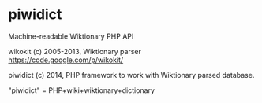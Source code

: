 piwidict
========

Machine-readable Wiktionary PHP API

wikokit (c) 2005-2013, Wiktionary parser https://code.google.com/p/wikokit/

piwidict (c) 2014, PHP framework to work with Wiktionary parsed database.

"piwidict" = PHP+wiki+wiktionary+dictionary
